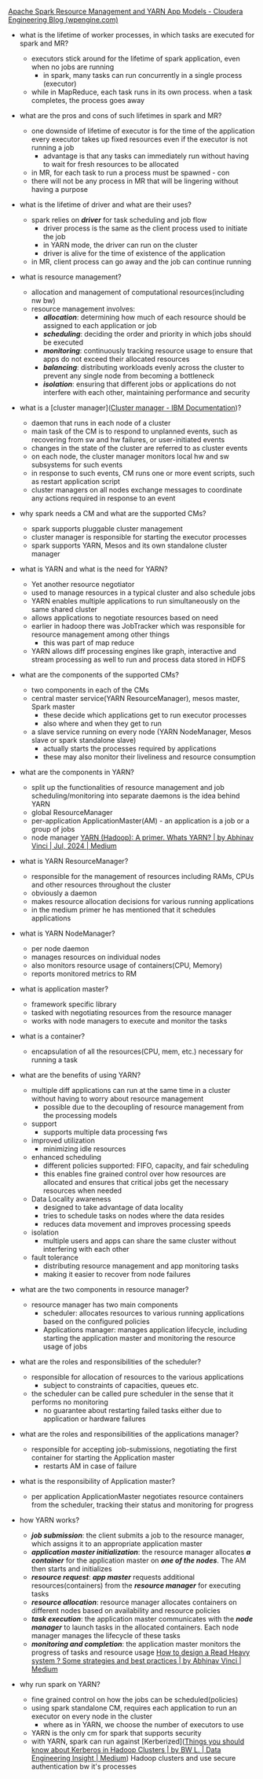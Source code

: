 [Apache Spark Resource Management and YARN App Models - Cloudera Engineering Blog (wpengine.com)](https://clouderatemp.wpengine.com/blog/2014/05/apache-spark-resource-management-and-yarn-app-models/)
- what is the lifetime of worker processes, in which tasks are executed for spark and MR?
	- executors stick around for the lifetime of spark application, even when no jobs are running
		- in spark, many tasks can run concurrently in a single process (executor)
	- while in MapReduce, each task runs in its own process. when a task completes, the process goes away
- what are the pros and cons of such lifetimes in spark and MR? 
	- one downside of lifetime of executor is for the time of the application every executor takes up fixed resources even if the executor is not running a job
		- advantage is that any tasks can immediately run without having to wait for fresh resources to be allocated
	- in MR, for each task to run a process must be spawned - con
	- there will not be any process in MR that will be lingering without having a purpose
- what is the lifetime of driver and what are their uses? 
	- spark relies on ***driver*** for task scheduling and job flow
		- driver process is the same as the client process used to initiate the job
		- in YARN mode, the driver can run on the cluster
		- driver is alive for the time of existence of the application
	- in MR, client process can go away and the job can continue running
- what is resource management?
	- allocation and management of computational resources(including nw bw)
	- resource management involves:
		- ***allocation***: determining how much of each resource should be assigned to each application or job
		- ***scheduling***: deciding the order and priority in which jobs should be executed
		- ***monitoring***: continuously tracking resource usage to ensure that apps do not exceed their allocated resources
		- ***balancing***: distributing workloads evenly across the cluster to prevent any single node from becoming a bottleneck
		- ***isolation***: ensuring that different jobs or applications do not interfere with each other, maintaining performance and security
- what is a [cluster manager]([Cluster manager - IBM Documentation](https://www.ibm.com/docs/en/powerha-aix/7.2?topic=software-cluster-manager))?
	- daemon that runs in each node of a cluster
	- main task of the CM is to respond to unplanned events, such as recovering from sw and hw failures, or user-initiated events
	- changes in the state of the cluster are referred to as cluster events
	- on each node, the cluster manager monitors local hw and sw subsystems for such events
	- in response to such events, CM runs one or more event scripts, such as restart application script
	- cluster managers on all nodes exchange messages to coordinate any actions required in response to an event
- why spark needs a CM and what are the supported CMs?
	- spark supports pluggable cluster management
	- cluster manager is responsible for starting the executor processes
	- spark supports YARN, Mesos and its own standalone cluster manager
- what is YARN and what is the need for YARN? 
	- Yet another resource negotiator
	- used to manage resources in a typical cluster and also schedule jobs
	- YARN enables multiple applications to run simultaneously on the same shared cluster
	- allows applications to negotiate resources based on need
	- earlier in hadoop there was JobTracker which was responsible for resource management among other things
		- this was part of map reduce
	- YARN allows diff processing engines like graph, interactive and stream processing as well to run and process data stored in HDFS
- what are the components of the supported CMs?
	- two components in each of the CMs
	- central master service(YARN ResourceManager), mesos master, Spark master
		- these decide which applications get to run executor processes
		- also where and when they get to run
	- a slave service running on every node (YARN NodeManager, Mesos slave or spark standalone slave) 
		- actually starts the processes required by applications
		- these may also monitor their liveliness and resource consumption
- what are the components in YARN?
	- split up the functionalities of resource management and job scheduling/monitoring into separate daemons is the idea behind YARN
	- global ResourceManager
	- per-application ApplicationMaster(AM) - an application is a job or a group of jobs
	- node manager
[YARN (Hadoop): A primer. Whats YARN? | by Abhinav Vinci | Jul, 2024 | Medium](https://medium.com/@vinciabhinav7/yarn-hadoop-a-primer-a381378768ae)
- what is YARN ResourceManager?
	- responsible for the management of resources including RAMs, CPUs and other resources throughout the cluster
	- obviously a daemon
	- makes resource allocation decisions for various running applications
	- in the medium primer he has mentioned that it schedules applications
- what is YARN NodeManager?
	- per node daemon
	- manages resources on individual nodes
	- also monitors resource usage of containers(CPU, Memory)
	- reports monitored metrics to RM
- what is application master?
	- framework specific library
	- tasked with negotiating resources from the resource manager
	- works with node managers to execute and monitor the tasks
- what is a container?
	- encapsulation of all the resources(CPU, mem, etc.) necessary for running a task 
- what are the benefits of using YARN?
	- multiple diff applications can run at the same time in a cluster without having to worry about resource management
		- possible due to the decoupling of resource management from the processing models
	- support
		- supports multiple data processing fws
	- improved utilization
		- minimizing idle resources
	- enhanced scheduling
		- different policies supported: FIFO, capacity, and fair scheduling
		- this enables fine grained control over how resources are allocated and ensures that critical jobs get the necessary resources when needed
	- Data Locality awareness
		- designed to take advantage of data locality
		- tries to schedule tasks on nodes where the data resides
		- reduces data movement and improves processing speeds
	- isolation
		- multiple users and apps can share the same cluster without interfering with each other
	- fault tolerance
		- distributing resource management and app monitoring tasks
		- making it easier to recover from node failures
- what are the two components in resource manager?
	- resource manager has two main components
		- scheduler: allocates resources to various running applications based on the configured policies
		- Applications manager: manages application lifecycle, including starting the application master and monitoring the resource usage of jobs
- what are the roles and responsibilities of the scheduler?
	- responsible for allocation of resources to the various applications
		- subject to constraints of capacities, queues etc.
	- the scheduler can be called pure scheduler in the sense that it performs no monitoring
		- no guarantee about restarting failed tasks either due to application or hardware failures
- what are the roles and responsibilities of the applications manager?
	- responsible for accepting job-submissions, negotiating the first container for starting the Application master
		- restarts AM in case of failure
- what is the responsibility of Application master?
	- per application ApplicationMaster negotiates resource containers from the scheduler, tracking their status and monitoring for progress
- how YARN works?
	- ***job submission***: the client submits a job to the resource manager, which assigns it to an appropriate application master
	- ***application master initialization***: the resource manager allocates ***a container*** for the application master on ***one of the nodes***. The AM then starts and initializes
	- ***resource request***: ***app master*** requests additional resources(containers) from the ***resource manager*** for executing tasks
	- ***resource allocation***: resource manager allocates containers on different nodes based on availability and resource policies
	- ***task execution***: the application master communicates with the ***node manager*** to launch tasks in the allocated containers. Each node manager manages the lifecycle of these tasks
	- ***monitoring and completion***: the application master monitors the progress of tasks and resource usage
[How to design a Read Heavy system ? Some strategies and best practices | by Abhinav Vinci | Medium](https://medium.com/@vinciabhinav7/how-to-design-a-read-heavy-system-some-strategies-and-best-practices-20e416a77cfd)

- why run spark on YARN?
	- fine grained control on how the jobs can be scheduled(policies)
	- using spark standalone CM, requires each application to run an executor on every node in the cluster
		- where as in YARN, we choose the number of executors to use
	- YARN is the only cm for spark that supports security
	- with YARN, spark can run against [Kerberized]([Things you should know about Kerberos in Hadoop Clusters | by BW L. | Data Engineering Insight | Medium](https://medium.com/data-engineering-insight/things-you-should-know-about-kerberos-in-hadoop-clusters-325861aee182)) Hadoop clusters and use secure authentication bw it's processes
